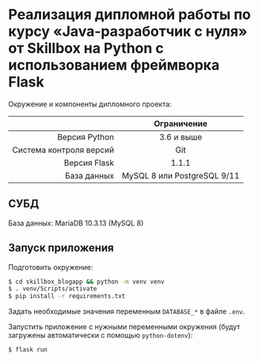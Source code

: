 # Реализация дипломной работы по курсу «Java-разработчик c нуля» от Skillbox на Python с использованием фреймворка Flask

Окружение и компоненты дипломного проекта:

|                         |         Ограничение         |
|------------------------:|:---------------------------:|
|           Версия Python |          3.6 и выше         |
| Система контроля версий |             Git             |
|            Версия Flask |            1.1.1            |
|             База данных | MySQL 8 или PostgreSQL 9/11 |

## СУБД

База данных: MariaDB 10.3.13 (MySQL 8)

## Запуск приложения

Подготовить окружение: 

```bash
$ cd skillbox_blogapp && python -m venv venv
$ . venv/Scripts/activate
$ pip install -r requirements.txt
```

Задать необходимые значения переменным `DATABASE_*` в файле `.env`.

Запустить приложение с нужными переменными окружения (будут загружены автоматически с помощью `python-dotenv`): 

```bash
$ flask run
```
